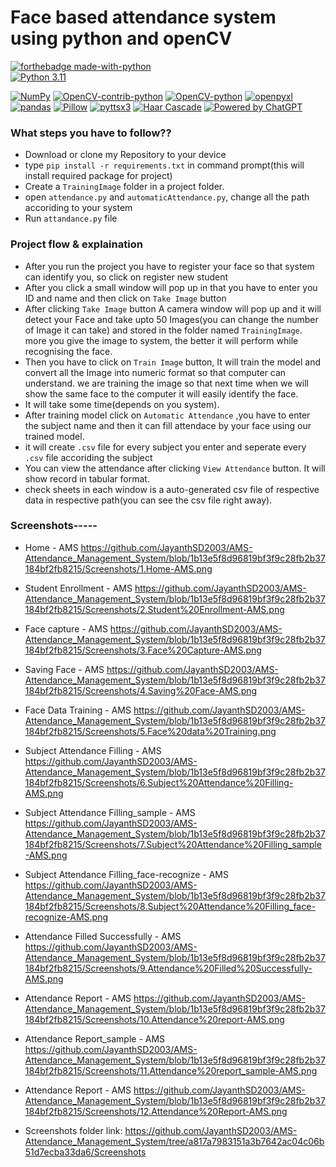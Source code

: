 
# Face based attendance system using python and openCV

[![forthebadge made-with-python](http://ForTheBadge.com/images/badges/made-with-python.svg)](https://www.python.org/)                 
[![Python 3.11](https://img.shields.io/badge/python-3.11-blue.svg)](https://www.python.org/downloads/release/python-360/) 

[![NumPy](https://img.shields.io/badge/numpy-1.16.1-blue.svg)](https://pypi.org/project/numpy/1.16.1/)
[![OpenCV-contrib-python](https://img.shields.io/badge/opencv--contrib--python-4.2.0.34-blue.svg)](https://pypi.org/project/opencv-contrib-python/4.2.0.34/)
[![OpenCV-python](https://img.shields.io/badge/opencv--python-4.2.0.34-blue.svg)](https://pypi.org/project/opencv-python/4.2.0.34/)
[![openpyxl](https://img.shields.io/badge/openpyxl-3.0.3-blue.svg)](https://pypi.org/project/openpyxl/3.0.3/)
[![pandas](https://img.shields.io/badge/pandas-1.0.3-blue.svg)](https://pypi.org/project/pandas/1.0.3/)
[![Pillow](https://img.shields.io/badge/Pillow-7.1.1-blue.svg)](https://pypi.org/project/Pillow/7.1.1/)
[![pyttsx3](https://img.shields.io/badge/pyttsx3-2.71-blue.svg)](https://pypi.org/project/pyttsx3/2.71/)
[![Haar Cascade](https://img.shields.io/badge/Haar_Cascade-OpenCV-blue.svg)](https://docs.opencv.org/3.4/db/d28/tutorial_cascade_classifier.html)
[![Powered by ChatGPT](https://img.shields.io/badge/Powered_by-ChatGPT-00A884.svg)](https://openai.com/chatgpt)


### What steps you have to follow??
- Download or clone my Repository to your device
- type `pip install -r requirements.txt` in command prompt(this will install required package for project)
- Create a `TrainingImage` folder in a project folder.
- open `attendance.py` and `automaticAttendance.py`, change all the path accoriding to your system
- Run `attandance.py` file

### Project flow & explaination
- After you run the project you have to register your face so that system can identify you, so click on register new student
- After you click a small window will pop up in that you have to enter you ID and name and then click on `Take Image` button
- After clicking `Take Image` button A camera window will pop up and it will detect your Face and take upto 50 Images(you can change the number of Image it can take) and stored in the folder named `TrainingImage`. more you give the image to system, the better it will perform while recognising the face.
- Then you have to click on `Train Image` button, It will train the model and convert all the Image into numeric format so that computer can understand. we are training the image so that next time when we will show the same face to the computer it will easily identify the face.
- It will take some time(depends on you system).
- After training model click on `Automatic Attendance` ,you have to enter the subject name and then it can fill attendace by your face using our trained model.
- it will create `.csv` file for every subject you enter and seperate every `.csv` file accoriding the subject
- You can view the attendance after clicking `View Attendance` button. It will show record in tabular format.
- check sheets in each window is a auto-generated csv file of respective data in respective path(you can see the csv file right away).

### Screenshots-----

- Home - AMS
  https://github.com/JayanthSD2003/AMS-Attendance_Management_System/blob/1b13e5f8d96819bf3f9c28fb2b37184bf2fb8215/Screenshots/1.Home-AMS.png

- Student Enrollment - AMS
  https://github.com/JayanthSD2003/AMS-Attendance_Management_System/blob/1b13e5f8d96819bf3f9c28fb2b37184bf2fb8215/Screenshots/2.Student%20Enrollment-AMS.png

- Face capture - AMS
  https://github.com/JayanthSD2003/AMS-Attendance_Management_System/blob/1b13e5f8d96819bf3f9c28fb2b37184bf2fb8215/Screenshots/3.Face%20Capture-AMS.png

- Saving Face - AMS
  https://github.com/JayanthSD2003/AMS-Attendance_Management_System/blob/1b13e5f8d96819bf3f9c28fb2b37184bf2fb8215/Screenshots/4.Saving%20Face-AMS.png

- Face Data Training - AMS
  https://github.com/JayanthSD2003/AMS-Attendance_Management_System/blob/1b13e5f8d96819bf3f9c28fb2b37184bf2fb8215/Screenshots/5.Face%20data%20Training.png

- Subject Attendance Filling - AMS
  https://github.com/JayanthSD2003/AMS-Attendance_Management_System/blob/1b13e5f8d96819bf3f9c28fb2b37184bf2fb8215/Screenshots/6.Subject%20Attendance%20Filling-AMS.png

- Subject Attendance Filling_sample - AMS
  https://github.com/JayanthSD2003/AMS-Attendance_Management_System/blob/1b13e5f8d96819bf3f9c28fb2b37184bf2fb8215/Screenshots/7.Subject%20Attendance%20Filling_sample-AMS.png

- Subject Attendance Filling_face-recognize - AMS
  https://github.com/JayanthSD2003/AMS-Attendance_Management_System/blob/1b13e5f8d96819bf3f9c28fb2b37184bf2fb8215/Screenshots/8.Subject%20Attendance%20Filling_face-recognize-AMS.png

- Attendance Filled Successfully - AMS
  https://github.com/JayanthSD2003/AMS-Attendance_Management_System/blob/1b13e5f8d96819bf3f9c28fb2b37184bf2fb8215/Screenshots/9.Attendance%20Filled%20Successfully-AMS.png

- Attendance Report - AMS
  https://github.com/JayanthSD2003/AMS-Attendance_Management_System/blob/1b13e5f8d96819bf3f9c28fb2b37184bf2fb8215/Screenshots/10.Attendance%20report-AMS.png

- Attendance Report_sample - AMS
  https://github.com/JayanthSD2003/AMS-Attendance_Management_System/blob/1b13e5f8d96819bf3f9c28fb2b37184bf2fb8215/Screenshots/11.Attendance%20report_sample-AMS.png

- Attendance Report - AMS
  https://github.com/JayanthSD2003/AMS-Attendance_Management_System/blob/1b13e5f8d96819bf3f9c28fb2b37184bf2fb8215/Screenshots/12.Attendance%20Report-AMS.png

- Screenshots folder link:
https://github.com/JayanthSD2003/AMS-Attendance_Management_System/tree/a817a7983151a3b7642ac04c06b51d7ecba33da6/Screenshots
